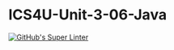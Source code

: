 # ICS4U-Unit-3-06-Java

[![GitHub's Super Linter](https://github.com/jakobdubeau/ICS4U-Unit-3-06-Java/workflows/GitHub's%20Super%20Linter/badge.svg)](https://github.com/jakobdubeau/ICS4U-Unit-3-06-Java/actions)
